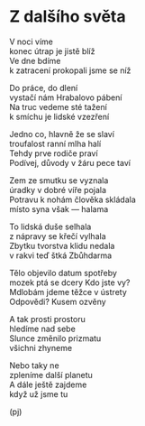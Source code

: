 Z dalšího světa
===============

V noci víme  
konec útrap je jistě blíž  
Ve dne bdíme  
k zatracení prokopali jsme se níž

Do práce, do dlení  
vystačí nám Hrabalovo pábení  
Na truc vedeme sté tažení  
k smíchu je lidské vzezření

Jedno co, hlavně že se slaví  
troufalost ranní mlha halí  
Tehdy prve rodiče praví  
Podívej, důvody v žáru pece taví

Zem ze smutku se vyznala  
úradky v dobré víře pojala  
Potravu k nohám člověka skládala  
místo syna však — halama

To lidská duše selhala  
z nápravy se křečí vylhala  
Zbytku tvorstva klidu nedala  
v rakvi teď štká Zbůhdarma

Tělo objevilo datum spotřeby  
mozek ptá se dcery Kdo jste vy?  
Mdlobám jdeme těžce v ústrety  
Odpovědi? Kusem ozvěny

A tak prosti prostoru  
hledíme nad sebe  
Slunce změnilo prizmatu  
všichni zhyneme

Nebo taky ne  
zpleníme další planetu  
A dále ještě zajdeme  
když už jsme tu

(pj)

